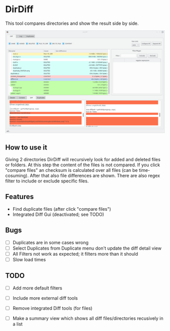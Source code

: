 # DirDiff
This tool compares directories and show the result side by side.

![Screenshot](screenshot_2018_07_07.png )

## How to use it
Giving 2 directories DirDiff will recursively look for added and deleted files or folders.
At this step the content of the files is not compared. If you click "compare files" an checksum 
is calculated over all files (can be time-cosuming). After that also file differences are shown.
There are also regex filter to include or exclude specific files.

## Features
* Find duplicate files (after click "compare files")
* Integrated Diff Gui (deactivated; see TODO)


## Bugs
- [ ] Duplicates are in some cases wrong
- [ ] Select Duplicates from Duplicate menu don't update the diff detail view
- [ ] All Filters not work as expected; it filters more than it should
- [ ] Slow load times

## TODO
- [ ] Add more default filters
- [ ] Include more external diff tools
- [ ] Remove integrated Diff tools (for files)
- [ ] Make a summary view which shows all diff files/directories recusively in a list

